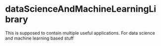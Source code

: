 # dataScienceAndMachineLearningLibrary

This is supposed to contain multiple useful applications. For data science and machine learning based stuff
